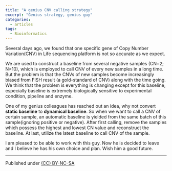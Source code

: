 ```yaml
---
title: "A genius CNV calling strategy"
excerpt: "Genius strategy, genius guy"
categories:
  - articles
tags:
  - Bioinformatics
---
```


Several days ago, we found that one specific gene of Copy Number Variation(CNV) in Life sequencing platform is not so accurate as we expect.

We are used to construct a baseline from several negative samples (CN=2; N>10), which is employed to call CNV of every new samples in a long time. But the problem is that the CNVs of new samples become increasingly biased from FISH result (a gold-standard of CNV) along with the time going. We think that the problem is everything is changing except for this baseline, especially baseline is extremely biologically sensitive to experimental condition, pipeline and enzyme.

One of my genius colleagues has reached out an idea, why not convert **static baseline** to **dynamical baseline**. So when we want to call a CNV of certain sample, an automatic baseline is yielded from the same batch of this sample(ignoring positive or negative). After first calling, remove the samples which possess the highest and lowest CN value and reconstruct the baseline. At last, utilize the latest baseline to call CNV of the sample.

I am pleased to be able to work with this guy. Now he is decided to leave and I believe he has his own choice and plan. Wish him a good future.

---
Published under <a rel="license" href="http://creativecommons.org/licenses/by-nc-sa/3.0/">(CC) BY-NC-SA </a>
